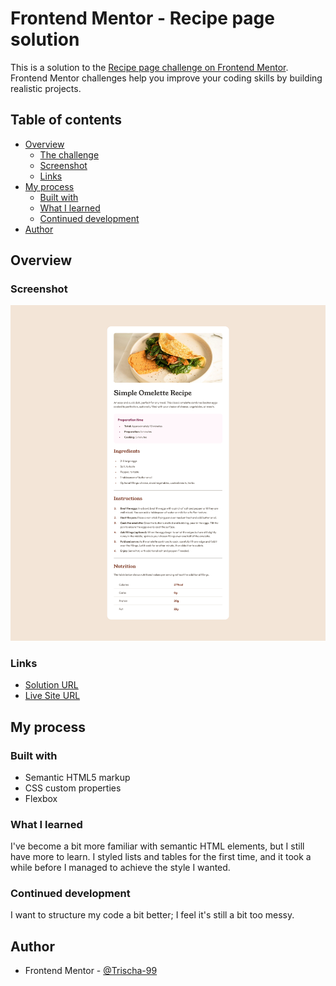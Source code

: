 # Frontend Mentor - Recipe page solution

This is a solution to the [Recipe page challenge on Frontend Mentor](https://www.frontendmentor.io/challenges/recipe-page-KiTsR8QQKm). Frontend Mentor challenges help you improve your coding skills by building realistic projects. 

## Table of contents

- [Overview](#overview)
  - [The challenge](#the-challenge)
  - [Screenshot](#screenshot)
  - [Links](#links)
- [My process](#my-process)
  - [Built with](#built-with)
  - [What I learned](#what-i-learned)
  - [Continued development](#continued-development)
- [Author](#author)


## Overview

### Screenshot

![Screenshot](/images/screenshot.png)

### Links

- [Solution URL](https://github.com/Trischa-99/Recipe-Page.git)
- [Live Site URL](https://trischa-99.github.io/Recipe-Page/)

## My process

### Built with

- Semantic HTML5 markup
- CSS custom properties
- Flexbox

### What I learned

I've become a bit more familiar with semantic HTML elements, but I still have more to learn. I styled lists and tables for the first time, and it took a while before I managed to achieve the style I wanted.

### Continued development

I want to structure my code a bit better; I feel it's still a bit too messy.

## Author

- Frontend Mentor - [@Trischa-99](https://www.frontendmentor.io/profile/Trischa-99)

